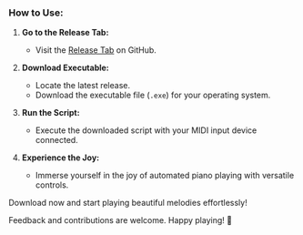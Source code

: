 ### How to Use:

1. **Go to the Release Tab:**
   - Visit the [Release Tab](https://github.com/mr-scoobis/auto-piano/releases) on GitHub.

2. **Download Executable:**
   - Locate the latest release.
   - Download the executable file (`.exe`) for your operating system.

3. **Run the Script:**
   - Execute the downloaded script with your MIDI input device connected.

4. **Experience the Joy:**
   - Immerse yourself in the joy of automated piano playing with versatile controls.

Download now and start playing beautiful melodies effortlessly!

Feedback and contributions are welcome. Happy playing! 🎵
